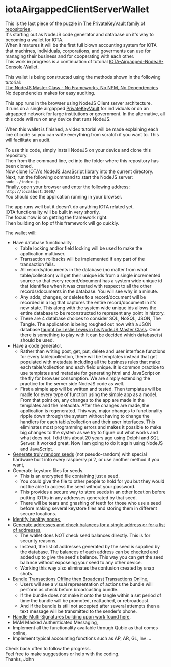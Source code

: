 # iotaAirgappedClientServerWallet
This is the last piece of the puzzle in [The PrivateKeyVault family of repositories](https://github.com/johnshearing).  
It's starting out as NodeJS code generator and database on it's way to becoming a wallet for IOTA.  
When it matures it will be the first full blown accounting system for IOTA that machines, individuals, corporations, and goverments can use for managing their business and for cooperating with each other.  
This work in progress is a continuation of tutorial [IOTA-Airgapped-NodeJS-Console-Wallet](https://github.com/johnshearing/IOTA-Airgapped-NodeJS-Console-Wallet).  
 
This wallet is being constructed using the methods shown in the following tutorial:  
[The NodeJS Master Class - No Frameworks, No NPM, No Dependencies](https://pirple.thinkific.com/courses/the-nodejs-master-class)  
No dependencies makes for easy auditing.  

This app runs in the browser using NodeJS Client server architecture.  
It runs on a single airgapped [PrivateKeyVault](https://github.com/johnshearing/PrivateKeyVault) for individuals or on an airgapped network for large institutions or government. In the alternative, all this code will run on any device that runs NodeJS.  

When this wallet is finished, a video tutorial will be made explaining each line of code so you can write everything from scratch if you want to. This will facilitate an audit.  
 
 To use this code, simply install NodeJS on your device and clone this repository.  
 Then from the command line, cd into the folder where this repository has been cloned.  
 Now clone [IOTA's NodeJS JavaScript library](https://github.com/iotaledger/iota.js) into the current directory.  
 Next, run the following command to start the NodeJS server:  
 `node ./index.js`  
 Finally, open your browser and enter the following address:  
 `http://localhost:3000/`  
 You should see the application running in your browser.
 
 The app runs well but it doesn't do anything IOTA related yet.  
 IOTA functionality will be built in very shortly.  
 The focus now is on getting the framework right.  
 Then building on top of this framework will go quickly.  
 
 The wallet will:  
 * Have database functionality. 
   * Table locking and/or field locking will be used to make the application multiuser.  
   * Transaction rollbacks will be implemented if any part of the transaction fails.  
   * All records/documents in the database (no matter from what table/collection) will get their unique ids from a single incremented source so that every record/document has a system wide unique id that identifies when it was created with respect to all the other records/documents in the database. You will see why in a minute.  
   * Any adds, changes, or deletes to a record/document will be recorded in a log that captures the entire record/document in it's new state. This along with the system wide unique ids allows the entire database to be reconstructed to represent any point in history.  
   * There are 4 database choices to consider SQL, NoSQL, JSON, The Tangle. The application is being roughed out now with a JSON database [taught by Leslie Lewis in his NodeJS Master Class](https://pirple.thinkific.com/courses/the-nodejs-master-class). Once there is something to play with it can be decided which database(s) should be used.  
 * Have a code generator.
   * Rather than writing post, get, put, delete and user interface functions for every table/collection, there will be templates instead that get populated with metadata including all the business rules that make each table/collection and each field unique. It is common practice to use templates and metadate for generating html and JavaScript on the fly for browser consumption. We are simply extending the practice for the server side NodeJS code as well.  
   * First a simple app will be written and tested. Then templates will be made for every type of function using the simple app as a model. From that point on, any changes to the app are made in the templates and the metadata. After the changes are made, the application is regenerated. This way, major changes to functionality ripple down through the system without having to change the handlers for each table/collection and their user interfaces. This eliminates most programming errors and makes it possible to make big changes to the system as we try to figure out what works and what does not. I did this about 20 years ago using Delphi and SQL Server. It worked great. Now I am going to do it again using NodeJS and JavaScript.  
 * [Generate truly random seeds](https://github.com/johnshearing/IOTA-Airgapped-NodeJS-Console-Wallet#generating-seeds-with-a-true-random-number-generator) (not pseudo-random) with special hardware built into every raspberry pi 2, or use another method if you want,
 * Generate keystore files for seeds.  
   * This is an encrypted file containing just a seed.  
   * You could give the file to other people to hold for you but they would not be able to access the seed without your password.  
   * This provides a secure way to store seeds in an other location before putting IOTAs in any addresses generated by that seed.  
   * There will be tears and gnashing of teeth for those who use a seed before making several keystore files and storing them in different secure locations.
 * [Identify healthy nodes](https://github.com/johnshearing/IOTA-Airgapped-NodeJS-Console-Wallet#find-a-healthy-computer-on-the-tangle-to-use-for-checking-the-balance-of-your-new-address),   
 * [Generate addresses and check balances for a single address or for a list of addresses](https://github.com/johnshearing/IOTA-Airgapped-NodeJS-Console-Wallet#check-your-balance-at-address-a0),   
   * The wallet does NOT check seed balances directly. This is for security reasons.  
   * Instead, the list of addresses generated by the seed is supplied by the database. The balances of each address can be checked and added up to give the seed's balance. This way you can get the seed balance without exposeing your seed to any other device.
   * Working this way also eliminates the confusion created by snap shots.  
 * [Bundle Transactions Offline then Broadcast Transactions Online,](https://github.com/johnshearing/IOTA-Airgapped-NodeJS-Console-Wallet#make-a-signed-transaction-bundle-and-broadcast-it-to-the-tangle)   
   * Users will see a visual representation of actions the bundle will perform as check before broadcasting bundle.  
   * If the bundle does not make it onto the tangle within a set period of time the bundle will be promoted, reattached, or rebroadcast.  
   * And if the bundle is still not accepted after several attempts then a text message will be transmitted to the sender's phone.    
 * [Handle Multi-Signatures building upon work found here](https://www.mobilefish.com/services/cryptocurrency/iota_multisig.html),  
 * MAM Masked Authenticated Messaging,  
 * Implement all the functionality available through Qubic as that comes online,  
 * Implement typical accounting functions such as AP, AR, GL, Inv ...  
 
 Check back often to follow the progress.  
 Feel free to make suggestions or help with the coding.  
 Thanks, John
